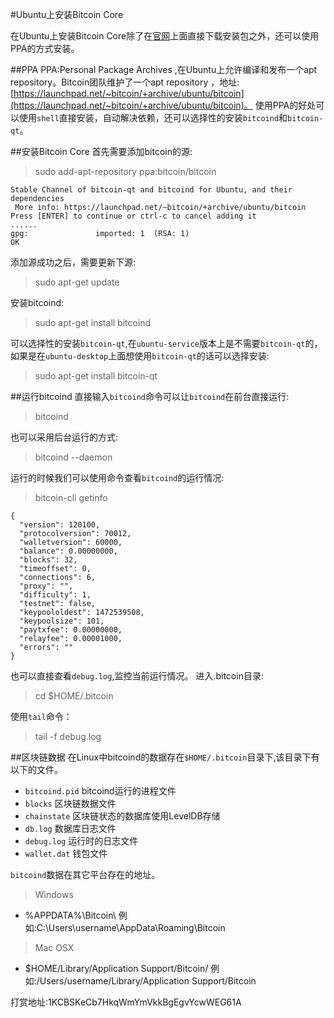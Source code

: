 #Ubuntu上安装Bitcoin Core

在Ubuntu上安装Bitcoin Core除了在[官网](https://bitcoin.org/en/download)上面直接下载安装包之外，还可以使用PPA的方式安装。

##PPA 
PPA:Personal Package Archives ,在Ubuntu上允许编译和发布一个apt repository。Bitcoin团队维护了一个apt repository ，地址:
[https://launchpad.net/~bitcoin/+archive/ubuntu/bitcoin](https://launchpad.net/~bitcoin/+archive/ubuntu/bitcoin)。 使用PPA的好处可以使用`shell`直接安装，自动解决依赖，还可以选择性的安装`bitcoind`和`bitcoin-qt`。

##安装Bitcoin Core 
首先需要添加bitcoin的源:
>sudo add-apt-repository ppa:bitcoin/bitcoin

```
Stable Channel of bitcoin-qt and bitcoind for Ubuntu, and their dependencies
 More info: https://launchpad.net/~bitcoin/+archive/ubuntu/bitcoin
Press [ENTER] to continue or ctrl-c to cancel adding it
......
gpg:               imported: 1  (RSA: 1)
OK
```
添加源成功之后，需要更新下源:
>sudo apt-get update

安装bitcoind:

>sudo apt-get install bitcoind

可以选择性的安装`bitcoin-qt`,在`ubuntu-service`版本上是不需要`bitcoin-qt`的，如果是在`ubuntu-desktop`上面想使用`bitcoin-qt`的话可以选择安装:
>sudo apt-get install bitcoin-qt

##运行bitcoind
直接输入`bitcoind`命令可以让`bitcoind`在前台直接运行:
>bitcoind

也可以采用后台运行的方式:
>bitcoind --daemon

运行的时候我们可以使用命令查看`bitcoind`的运行情况:
>bitcoin-cli getinfo

```
{
  "version": 120100,
  "protocolversion": 70012,
  "walletversion": 60000,
  "balance": 0.00000000,
  "blocks": 32,
  "timeoffset": 0,
  "connections": 6,
  "proxy": "",
  "difficulty": 1,
  "testnet": false,
  "keypoololdest": 1472539508,
  "keypoolsize": 101,
  "paytxfee": 0.00000000,
  "relayfee": 0.00001000,
  "errors": ""
}
```
也可以直接查看`debug.log`,监控当前运行情况。
进入.bitcoin目录:
>cd $HOME/.bitcoin

使用`tail`命令：
>tail -f debug.log

##区块链数据
在Linux中bitcoind的数据存在`$HOME/.bitcoin`目录下,该目录下有以下的文件。

* `bitcoind.pid` bitcoind运行的进程文件
* `blocks`  区块链数据文件
* `chainstate` 区块链状态的数据库使用LevelDB存储
* `db.log` 数据库日志文件
* `debug.log` 运行时的日志文件
* `wallet.dat` 钱包文件

`bitcoind`数据在其它平台存在的地址。

>Windows
* %APPDATA%\Bitcoin\ 例如:C:\Users\username\AppData\Roaming\Bitcoin

>Mac OSX
* $HOME/Library/Application Support/Bitcoin/ 例如:/Users/username/Library/Application Support/Bitcoin

打赏地址:1KCBSKeCb7HkqWmYmVkkBgEgvYcwWEG61A



